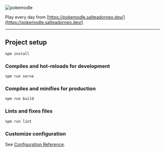 ![pokemodle](src/assets/logo.png)

Play every day from [https://pokemodle.salteadorneo.dev/](https://pokemodle.salteadorneo.dev/)

---

## Project setup
```
npm install
```

### Compiles and hot-reloads for development
```
npm run serve
```

### Compiles and minifies for production
```
npm run build
```

### Lints and fixes files
```
npm run lint
```

### Customize configuration
See [Configuration Reference](https://cli.vuejs.org/config/).

